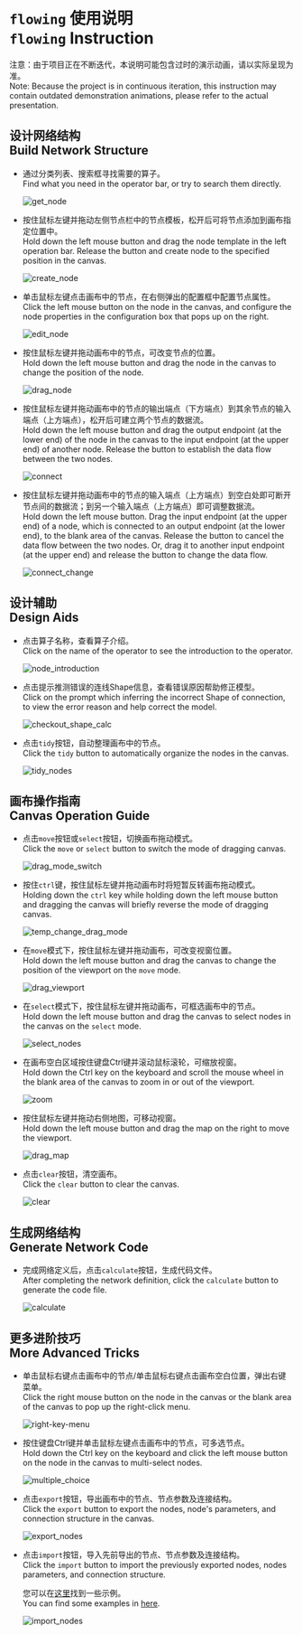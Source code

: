 # `flowing` 使用说明<br>`flowing` Instruction

注意：由于项目正在不断迭代，本说明可能包含过时的演示动画，请以实际呈现为准。
<br>
Note: Because the project is in continuous iteration, this instruction may contain outdated demonstration animations, please refer to the actual presentation.

## 设计网络结构<br>Build Network Structure

- 通过分类列表、搜索框寻找需要的算子。<br>Find what you need in the operator bar, or try to search them directly.

  ![get_node](../gif/get_node.gif)

- 按住鼠标左键并拖动左侧节点栏中的节点模板，松开后可将节点添加到画布指定位置中。<br>Hold down the left mouse button and drag the node template in the left operation bar. Release the button and create node to the specified position in the canvas.
  
  ![create_node](../gif/create_node.gif)

- 单击鼠标左键点击画布中的节点，在右侧弹出的配置框中配置节点属性。<br>Click the left mouse button on the node in the canvas, and configure the node properties in the configuration box that pops up on the right.

  ![edit_node](../gif/edit_node.gif)

- 按住鼠标左键并拖动画布中的节点，可改变节点的位置。<br>Hold down the left mouse button and drag the node in the canvas to change the position of the node.

  ![drag_node](../gif/drag_node.gif)

- 按住鼠标左键并拖动画布中的节点的输出端点（下方端点）到其余节点的输入端点（上方端点），松开后可建立两个节点的数据流。<br>Hold down the left mouse button and drag the output endpoint (at the lower end) of the node in the canvas to the input endpoint (at the upper end) of another node. Release the button to establish the data flow between the two nodes.

  ![connect](../gif/connect.gif)

- 按住鼠标左键并拖动画布中的节点的输入端点（上方端点）到空白处即可断开节点间的数据流；到另一个输入端点（上方端点）即可调整数据流。<br>Hold down the left mouse button. Drag the input endpoint (at the upper end) of a node, which is connected to an output endpoint (at the lower end), to the blank area of the canvas. Release the button to cancel the data flow between the two nodes. Or, drag it to another input endpoint (at the upper end) and release the button to change the data flow.

  ![connect_change](../gif/connect_change.gif)

## 设计辅助<br>Design Aids

- 点击算子名称，查看算子介绍。<br>Click on the name of the operator to see the introduction to the operator.

  ![node_introduction](../gif/node_introduction.gif)

- 点击提示推测错误的连线Shape信息，查看错误原因帮助修正模型。<br>Click on the prompt which inferring the incorrect Shape of connection, to view the error reason and help correct the model.

  ![checkout_shape_calc](../gif/checkout_shape_calc.gif)

- 点击`tidy`按钮，自动整理画布中的节点。<br>Click the `tidy` button to automatically organize the nodes in the canvas.

  ![tidy_nodes](../gif/tidy_nodes.gif)

## 画布操作指南<br>Canvas Operation Guide

- 点击`move`按钮或`select`按钮，切换画布拖动模式。<br>Click the `move` or `select` button to switch the mode of dragging canvas.

  ![drag_mode_switch](../gif/drag_mode_switch.gif)

- 按住`ctrl`键，按住鼠标左键并拖动画布时将短暂反转画布拖动模式。<br>Holding down the `ctrl` key while holding down the left mouse button and dragging the canvas will briefly reverse the mode of dragging canvas.

  ![temp_change_drag_mode](../gif/temp_change_drag_mode.gif)

- 在`move`模式下，按住鼠标左键并拖动画布，可改变视窗位置。<br>Hold down the left mouse button and drag the canvas to change the position of the viewport on the `move` mode.

  ![drag_viewport](../gif/drag_viewport.gif)

- 在`select`模式下，按住鼠标左键并拖动画布，可框选画布中的节点。<br>Hold down the left mouse button and drag the canvas to select nodes in the canvas on the `select` mode.

  ![select_nodes](../gif/select_nodes.gif)

- 在画布空白区域按住键盘Ctrl键并滚动鼠标滚轮，可缩放视窗。<br>Hold down the Ctrl key on the keyboard and scroll the mouse wheel in the blank area of the canvas to zoom in or out of the viewport.

  ![zoom](../gif/zoom.gif)

- 按住鼠标左键并拖动右侧地图，可移动视窗。<br>Hold down the left mouse button and drag the map on the right to move the viewport.

  ![drag_map](../gif/drag_map.gif)

- 点击`clear`按钮，清空画布。<br> Click the `clear` button to clear the canvas.

  ![clear](../gif/clear.gif)

## 生成网络结构<br>Generate Network Code

- 完成网络定义后，点击`calculate`按钮，生成代码文件。<br>After completing the network definition, click the `calculate` button to generate the code file.

  ![calculate](../gif/calculate.gif)

## 更多进阶技巧<br>More Advanced Tricks

- 单击鼠标右键点击画布中的节点/单击鼠标右键点击画布空白位置，弹出右键菜单。<br>Click the right mouse button on the node in the canvas or the blank area of the canvas to pop up the right-click menu.

  ![right-key-menu](../gif/right-key-menu.gif)

- 按住键盘Ctrl键并单击鼠标左键点击画布中的节点，可多选节点。<br>Hold down the Ctrl key on the keyboard and click the left mouse button on the node in the canvas to multi-select nodes.

  ![multiple_choice](../gif/multiple_choice.gif)

- 点击`export`按钮，导出画布中的节点、节点参数及连接结构。<br>Click the `export` button to export the nodes, node's parameters, and connection structure in the canvas.

  ![export_nodes](../gif/export_nodes.gif)

- 点击`import`按钮，导入先前导出的节点、节点参数及连接结构。<br>Click the `import` button to import the previously exported nodes, nodes parameters, and connection structure.

  您可以在[这里](../example/flowing/web/)找到一些示例。<br>You can find some examples in [here](.../example/flowing/web/).

  ![import_nodes](../gif/import_nodes.gif)
